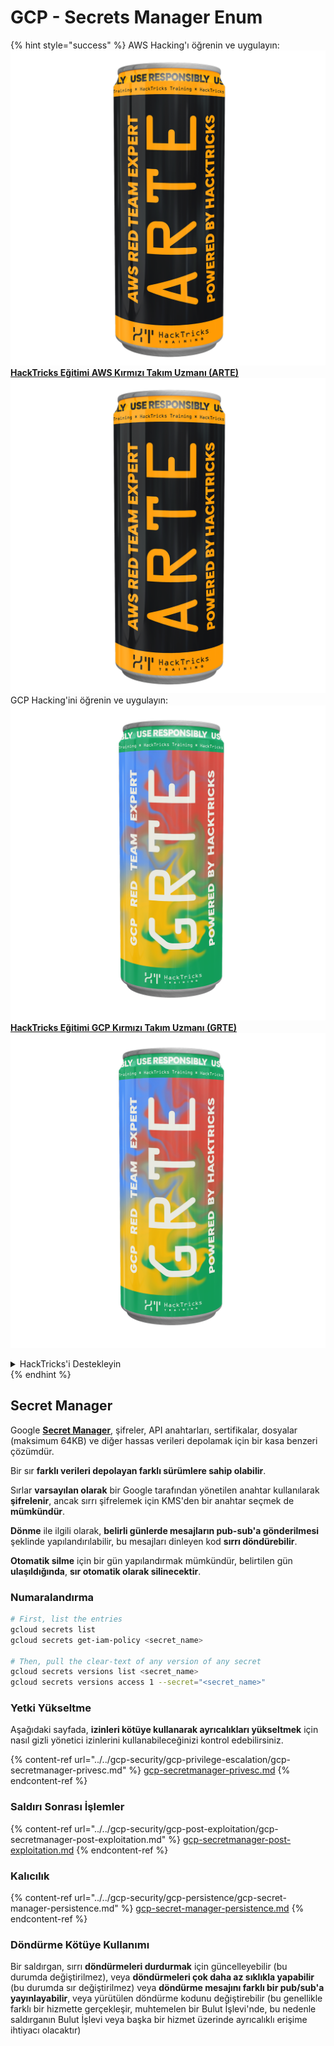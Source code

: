 # GCP - Secrets Manager Enum

{% hint style="success" %}
AWS Hacking'ı öğrenin ve uygulayın: <img src="/.gitbook/assets/image.png" alt="" data-size="line">[**HackTricks Eğitimi AWS Kırmızı Takım Uzmanı (ARTE)**](https://training.hacktricks.xyz/courses/arte)<img src="/.gitbook/assets/image.png" alt="" data-size="line">\
GCP Hacking'ini öğrenin ve uygulayın: <img src="/.gitbook/assets/image (2).png" alt="" data-size="line">[**HackTricks Eğitimi GCP Kırmızı Takım Uzmanı (GRTE)**<img src="/.gitbook/assets/image (2).png" alt="" data-size="line">](https://training.hacktricks.xyz/courses/grte)

<details>

<summary>HackTricks'i Destekleyin</summary>

* [**Abonelik planlarını**](https://github.com/sponsors/carlospolop) kontrol edin!
* 💬 [**Discord grubuna**](https://discord.gg/hRep4RUj7f) katılın veya [**telegram grubuna**](https://t.me/peass) katılın veya bizi **Twitter** 🐦 [**@hacktricks\_live**](https://twitter.com/hacktricks\_live)** takip edin.**
* **Hacking püf noktalarını paylaşarak PR göndererek** [**HackTricks**](https://github.com/carlospolop/hacktricks) ve [**HackTricks Cloud**](https://github.com/carlospolop/hacktricks-cloud) github depolarına katkıda bulunun.

</details>
{% endhint %}

## Secret Manager

Google [**Secret Manager**](https://cloud.google.com/solutions/secrets-management/), şifreler, API anahtarları, sertifikalar, dosyalar (maksimum 64KB) ve diğer hassas verileri depolamak için bir kasa benzeri çözümdür.

Bir sır **farklı verileri depolayan farklı sürümlere sahip olabilir**.

Sırlar **varsayılan olarak** bir Google tarafından yönetilen anahtar kullanılarak **şifrelenir**, ancak sırrı şifrelemek için KMS'den bir anahtar seçmek de **mümkündür**.

**Dönme** ile ilgili olarak, **belirli günlerde mesajların pub-sub'a gönderilmesi** şeklinde yapılandırılabilir, bu mesajları dinleyen kod **sırrı döndürebilir**.

**Otomatik silme** için bir gün yapılandırmak mümkündür, belirtilen gün **ulaşıldığında**, **sır otomatik olarak silinecektir**.

### Numaralandırma
```bash
# First, list the entries
gcloud secrets list
gcloud secrets get-iam-policy <secret_name>

# Then, pull the clear-text of any version of any secret
gcloud secrets versions list <secret_name>
gcloud secrets versions access 1 --secret="<secret_name>"
```
### Yetki Yükseltme

Aşağıdaki sayfada, **izinleri kötüye kullanarak ayrıcalıkları yükseltmek** için nasıl gizli yönetici izinlerini kullanabileceğinizi kontrol edebilirsiniz.

{% content-ref url="../../gcp-security/gcp-privilege-escalation/gcp-secretmanager-privesc.md" %}
[gcp-secretmanager-privesc.md](../../gcp-security/gcp-privilege-escalation/gcp-secretmanager-privesc.md)
{% endcontent-ref %}

### Saldırı Sonrası İşlemler

{% content-ref url="../../gcp-security/gcp-post-exploitation/gcp-secretmanager-post-exploitation.md" %}
[gcp-secretmanager-post-exploitation.md](../../gcp-security/gcp-post-exploitation/gcp-secretmanager-post-exploitation.md)
{% endcontent-ref %}

### Kalıcılık

{% content-ref url="../../gcp-security/gcp-persistence/gcp-secret-manager-persistence.md" %}
[gcp-secret-manager-persistence.md](../../gcp-security/gcp-persistence/gcp-secret-manager-persistence.md)
{% endcontent-ref %}

### Döndürme Kötüye Kullanımı

Bir saldırgan, sırrı **döndürmeleri durdurmak** için güncelleyebilir (bu durumda değiştirilmez), veya **döndürmeleri çok daha az sıklıkla yapabilir** (bu durumda sır değiştirilmez) veya **döndürme mesajını farklı bir pub/sub'a yayınlayabilir**, veya yürütülen döndürme kodunu değiştirebilir (bu genellikle farklı bir hizmette gerçekleşir, muhtemelen bir Bulut İşlevi'nde, bu nedenle saldırganın Bulut İşlevi veya başka bir hizmet üzerinde ayrıcalıklı erişime ihtiyacı olacaktır)
